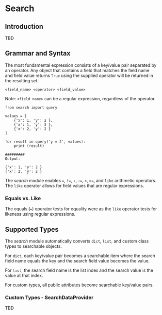 Search
======

## Introduction

TBD

## Grammar and Syntax

The most fundamental expression consists of a key/value pair separated by an operator.  Any object that contains a field that matches the field name and field value returns `True` using the supplied operator will be returned in the resulting set. 

```<field_name> <operator> <field_value>```

Note: `<field_name>` can be a regular expression, regardless of the operator.

```
from search import query

values = [
    {'x': 1, 'y': 2 },
    {'x': 1, 'y': 3 },
    {'x': 2, 'y': 2 }
]

for result in query('y = 2', values):
    print (result)

#########
Output:

{'x': 1, 'y': 2 }
{'x': 2, 'y': 2 }
```

The _search_ module enables `=`, `!=`, `‹`, `‹=`, `>`, `>=`, and `like` arithmetic operators.  The `like` operator allows for field values that are regular expressions.

### Equals vs. Like
The equals (`=`) operator tests for equality were as the `like` operator tests for likeness using regular expressions.


## Supported Types

The _search_ module automatically converts `dict`, `list`, and custom class types to searchable objects.  

For `dict`, each key/value pair becomes a searchable item where the search field name equals the key and the search field value becomes the value.

For `list`, the search field name is the list index and the search value is the value at that index.

For custom types, all public attributes become searchable key/value pairs.

### Custom Types - SearchDataProvider

TBD
